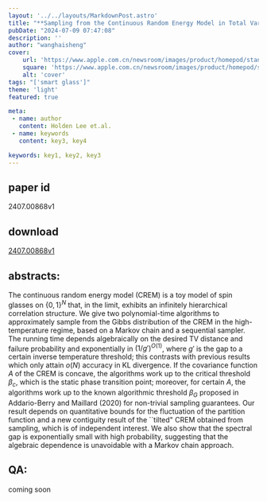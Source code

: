 ```yaml
---
layout: '../../layouts/MarkdownPost.astro'
title: "**Sampling from the Continuous Random Energy Model in Total Variation Distance**"
pubDate: "2024-07-09 07:47:08"
description: ''
author: "wanghaisheng"
cover:
    url: 'https://www.apple.com.cn/newsroom/images/product/homepod/standard/Apple-HomePod-hero-230118_big.jpg.large_2x.jpg'
    square: 'https://www.apple.com.cn/newsroom/images/product/homepod/standard/Apple-HomePod-hero-230118_big.jpg.large_2x.jpg'
    alt: 'cover'
tags: "['smart glass']"
theme: 'light'
featured: true

meta:
 - name: author
   content: Holden Lee et.al.
 - name: keywords
   content: key3, key4

keywords: key1, key2, key3
---
```


## paper id
2407.00868v1
## download
[2407.00868v1](http://arxiv.org/abs/2407.00868v1)
## abstracts:
The continuous random energy model (CREM) is a toy model of spin glasses on $\{0,1\}^N$ that, in the limit, exhibits an infinitely hierarchical correlation structure. We give two polynomial-time algorithms to approximately sample from the Gibbs distribution of the CREM in the high-temperature regime, based on a Markov chain and a sequential sampler. The running time depends algebraically on the desired TV distance and failure probability and exponentially in $(1/g')^{O(1)}$, where $g'$ is the gap to a certain inverse temperature threshold; this contrasts with previous results which only attain $o(N)$ accuracy in KL divergence. If the covariance function $A$ of the CREM is concave, the algorithms work up to the critical threshold $\beta_c$, which is the static phase transition point; moreover, for certain $A$, the algorithms work up to the known algorithmic threshold $\beta_G$ proposed in Addario-Berry and Maillard (2020) for non-trivial sampling guarantees. Our result depends on quantitative bounds for the fluctuation of the partition function and a new contiguity result of the ``tilted" CREM obtained from sampling, which is of independent interest. We also show that the spectral gap is exponentially small with high probability, suggesting that the algebraic dependence is unavoidable with a Markov chain approach.
## QA:
coming soon
